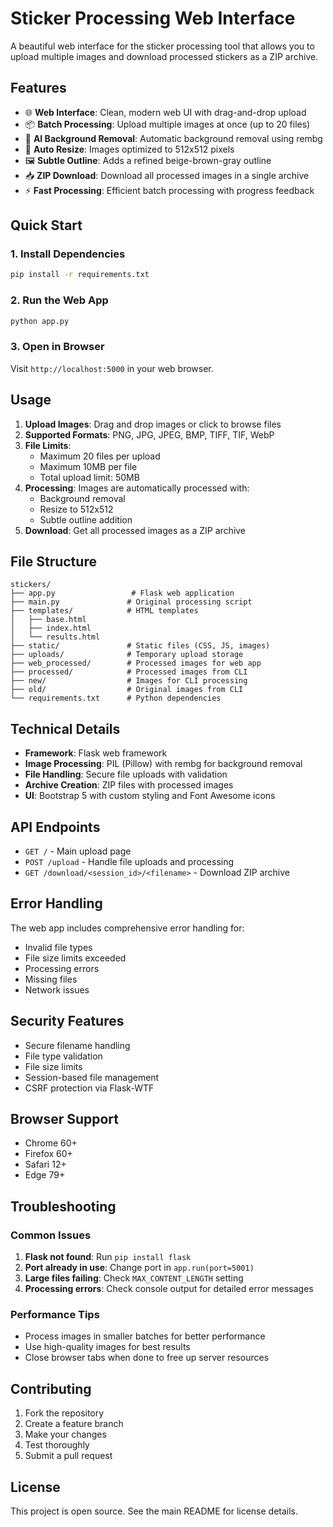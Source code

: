 # Sticker Processing Web Interface

A beautiful web interface for the sticker processing tool that allows you to upload multiple images and download processed stickers as a ZIP archive.

## Features

- 🌐 **Web Interface**: Clean, modern web UI with drag-and-drop upload
- 📦 **Batch Processing**: Upload multiple images at once (up to 20 files)
- 🎨 **AI Background Removal**: Automatic background removal using rembg
- 📐 **Auto Resize**: Images optimized to 512x512 pixels
- 🖼️ **Subtle Outline**: Adds a refined beige-brown-gray outline
- 📥 **ZIP Download**: Download all processed images in a single archive
- ⚡ **Fast Processing**: Efficient batch processing with progress feedback

## Quick Start

### 1. Install Dependencies

```bash
pip install -r requirements.txt
```

### 2. Run the Web App

```bash
python app.py
```

### 3. Open in Browser

Visit `http://localhost:5000` in your web browser.

## Usage

1. **Upload Images**: Drag and drop images or click to browse files
2. **Supported Formats**: PNG, JPG, JPEG, BMP, TIFF, TIF, WebP
3. **File Limits**:
   - Maximum 20 files per upload
   - Maximum 10MB per file
   - Total upload limit: 50MB
4. **Processing**: Images are automatically processed with:
   - Background removal
   - Resize to 512x512
   - Subtle outline addition
5. **Download**: Get all processed images as a ZIP archive

## File Structure

```
stickers/
├── app.py                 # Flask web application
├── main.py               # Original processing script
├── templates/            # HTML templates
│   ├── base.html
│   ├── index.html
│   └── results.html
├── static/               # Static files (CSS, JS, images)
├── uploads/              # Temporary upload storage
├── web_processed/        # Processed images for web app
├── processed/            # Processed images from CLI
├── new/                  # Images for CLI processing
├── old/                  # Original images from CLI
└── requirements.txt      # Python dependencies
```

## Technical Details

- **Framework**: Flask web framework
- **Image Processing**: PIL (Pillow) with rembg for background removal
- **File Handling**: Secure file uploads with validation
- **Archive Creation**: ZIP files with processed images
- **UI**: Bootstrap 5 with custom styling and Font Awesome icons

## API Endpoints

- `GET /` - Main upload page
- `POST /upload` - Handle file uploads and processing
- `GET /download/<session_id>/<filename>` - Download ZIP archive

## Error Handling

The web app includes comprehensive error handling for:
- Invalid file types
- File size limits exceeded
- Processing errors
- Missing files
- Network issues

## Security Features

- Secure filename handling
- File type validation
- File size limits
- Session-based file management
- CSRF protection via Flask-WTF

## Browser Support

- Chrome 60+
- Firefox 60+
- Safari 12+
- Edge 79+

## Troubleshooting

### Common Issues

1. **Flask not found**: Run `pip install flask`
2. **Port already in use**: Change port in `app.run(port=5001)`
3. **Large files failing**: Check `MAX_CONTENT_LENGTH` setting
4. **Processing errors**: Check console output for detailed error messages

### Performance Tips

- Process images in smaller batches for better performance
- Use high-quality images for best results
- Close browser tabs when done to free up server resources

## Contributing

1. Fork the repository
2. Create a feature branch
3. Make your changes
4. Test thoroughly
5. Submit a pull request

## License

This project is open source. See the main README for license details.